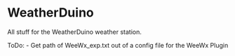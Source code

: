 # WeatherDuino
All stuff for the WeatherDuino weather station.

ToDo: - Get path of WeeWx_exp.txt out of a config file for the WeeWx Plugin